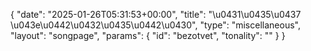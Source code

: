 {
    "date": "2025-01-26T05:31:53+00:00",
    "title": "\u0431\u0435\u0437 \u043e\u0442\u0432\u0435\u0442\u0430",
    "type": "miscellaneous",
    "layout": "songpage",
    "params": {
        "id": "bezotvet",
        "tonality": ""
    }
}